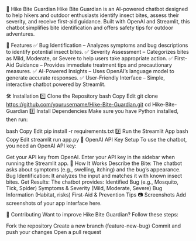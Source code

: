 🦟 Hike Bite Guardian
Hike Bite Guardian is an AI-powered chatbot designed to help hikers and outdoor enthusiasts identify insect bites, assess their severity, and receive first-aid guidance. Built with OpenAI and Streamlit, this chatbot simplifies bite identification and offers safety tips for outdoor adventures.

🚀 Features
✅ Bug Identification – Analyzes symptoms and bug descriptions to identify potential insect bites.
✅ Severity Assessment – Categorizes bites as Mild, Moderate, or Severe to help users take appropriate action.
✅ First-Aid Guidance – Provides immediate treatment tips and precautionary measures.
✅ AI-Powered Insights – Uses OpenAI’s language model to generate accurate responses.
✅ User-Friendly Interface – Simple, interactive chatbot powered by Streamlit.

🛠 Installation
1️⃣ Clone the Repository
bash
Copy
Edit
git clone https://github.com/yourusername/Hike-Bite-Guardian.git
cd Hike-Bite-Guardian
2️⃣ Install Dependencies
Make sure you have Python installed, then run:

bash
Copy
Edit
pip install -r requirements.txt
3️⃣ Run the Streamlit App
bash
Copy
Edit
streamlit run app.py
🔑 OpenAI API Key Setup
To use the chatbot, you need an OpenAI API key:


Get your API key from OpenAI.
Enter your API key in the sidebar when running the Streamlit app.
📜 How It Works
Describe the Bite: The chatbot asks about symptoms (e.g., swelling, itching) and the bug’s appearance.
Bug Identification: It analyzes the input and matches it with known insect bites.
Get Results: The chatbot provides:
Identified Bug (e.g., Mosquito, Tick, Spider)
Symptoms & Severity (Mild, Moderate, Severe)
Bug Information (Habitat, risks)
First-Aid & Prevention Tips
📷 Screenshots
Add screenshots of your app interface here.

🤝 Contributing
Want to improve Hike Bite Guardian? Follow these steps:

Fork the repository
Create a new branch (feature-new-bug)
Commit and push your changes
Open a pull request
